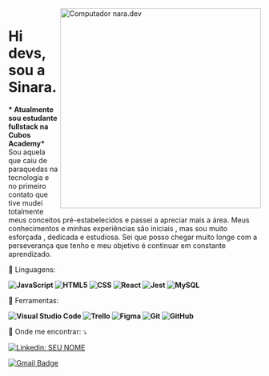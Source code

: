 <img src="https://raw.githubusercontent.com/MicaelliMedeiros/micaellimedeiros/master/image/computer-illustration.png" min-width="400px" max-width="400px" width="400px" align="right" alt="Computador nara.dev">
<h1>Hi devs, sou a Sinara.</h1>

<p align="left"> 
<strong>* Atualmente sou estudante fullstack na Cubos Academy*</strong> <br>
Sou aquela que caiu de paraquedas na tecnologia e no primeiro contato que tive mudei totalmente meus conceitos pré-estabelecidos e passei a apreciar mais a área. 
Meus conhecimentos e minhas experiências são iniciais , mas sou muito esforçada , dedicada e estudiosa. Sei que posso chegar muito longe com a perseverança que tenho e meu objetivo é continuar em constante aprendizado.

</p>

<p align="left">
  🦄 Linguagens: 
  <strong>
  
  ![JavaScript](https://img.shields.io/badge/-JavaScript-333333?style=flat&logo=javascript)
  ![HTML5](https://img.shields.io/badge/-HTML5-333333?style=flat&logo=HTML5)
  ![CSS](https://img.shields.io/badge/-CSS-333333?style=flat&logo=CSS3&logoColor=1572B6)
  ![React](https://img.shields.io/badge/-React-333333?style=flat&logo=react)
  ![Jest](https://img.shields.io/badge/-Jest-333333?style=flat&logo=jest)
  ![MySQL](https://img.shields.io/badge/-MySQL-333333?style=flat&logo=mysql)
  </strong>
</p>

<p align="left">
  💼 Ferramentas: 
  <strong>
  
  ![Visual Studio Code](https://img.shields.io/badge/-Visual%20Studio%20Code-333333?style=flat&logo=visual-studio-code&logoColor=007ACC)
  ![Trello](https://img.shields.io/badge/-Trello-333333?style=flat&logo=trello&logoColor=007ACC)
  ![Figma](https://img.shields.io/badge/-Figma-333333?style=flat&logo=figma&logoColor=007ACC)
  ![Git](https://img.shields.io/badge/-Git-333333?style=flat&logo=git)
  ![GitHub](https://img.shields.io/badge/-GitHub-333333?style=flat&logo=github)
  </strong>
</p>

<p align="left">
  💌 Onde me encontrar: ⤵️
</p>
<p align="left">

 [![Linkedin: SEU NOME](https://img.shields.io/badge/-sinaratibel-blue?style=flat-square&logo=Linkedin&logoColor=white&link=https://www.linkedin.com/in/sinaratibel/)](https://www.linkedin.com/in/sinaratibel/)
 
[![Gmail Badge](https://img.shields.io/badge/-stibel1295@gmail.com-006bed?style=flat-square&logo=Gmail&logoColor=white&link=mailto:https://mail.google.com/mail/u/0/?tab=rm&ogbl#inbox)](mailto:https://mail.google.com/mail/u/0/?tab=rm&ogbl#inbox)

 
</p>
<!--
**SinaraMoura/sinaraMoura** is a ✨ _special_ ✨ repository because its `README.md` (this file) appears on your GitHub profile.

Here are some ideas to get you started:

- 🔭 I’m currently working on ...
- 🌱 I’m currently learning ...
- 👯 I’m looking to collaborate on ...
- 🤔 I’m looking for help with ...
- 💬 Ask me about ...
- 📫 How to reach me: ...
- 😄 Pronouns: ...
- ⚡ Fun fact: ...
-->
